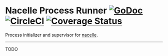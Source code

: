 # Nacelle Process Runner [![GoDoc](https://godoc.org/github.com/go-nacelle/process?status.svg)](https://godoc.org/github.com/go-nacelle/process) [![CircleCI](https://circleci.com/gh/go-nacelle/process.svg?style=svg)](https://circleci.com/gh/go-nacelle/process) [![Coverage Status](https://coveralls.io/repos/github/go-nacelle/process/badge.svg?branch=master)](https://coveralls.io/github/go-nacelle/process?branch=master)

Process initializer and supervisor for [nacelle](https://nacelle.dev).

---

TODO
